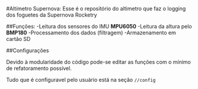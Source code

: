 #Altímetro Supernova:
Esse é o repositório do altimetro que faz o logging dos foguetes da Supernova Rocketry

##Funções:
-Leitura dos sensores do IMU **MPU6050**
-Leitura da altura pelo **BMP180**
-Processamento dos dados (filtragem)
-Armazenamento em cartão SD

##Configurações

Devido à modularidade do código pode-se editar as funções com o mínimo de refatoramento possível.

Tudo que é configuravel pelo usuário está na seção `//config`